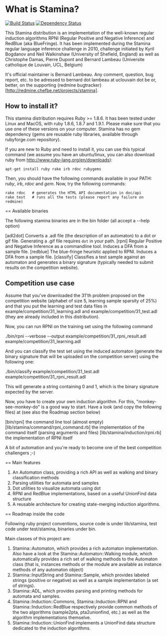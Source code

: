 # What is Stamina?

[![Build Status](https://secure.travis-ci.org/blambeau/stamina.png)](http://travis-ci.org/blambeau/stamina)
[![Dependency Status](https://gemnasium.com/blambeau/stamina.png)](https://gemnasium.com/blambeau/stamina)

This Stamina distribution is an implementation of the well-known regular induction algorithms RPNI (Regular Positive and Negative Inference) and RedBlue (aka BlueFringe). It has been implemented during the Stamina regular language inference challenge in 2010, challenge initiated by Kyril Bogdanov and Neil Walkinshaw (University of Shefield, England) as well as Christophe Damas, Pierre Dupont and Bernard Lambeau (Universite catholique de Louvain, UCL, Belgium)

It's official maintainer is Bernard Lambeau. Any comment, question, bug report, etc. to be adressed to bernard dot lambeau at uclouvain dot be or, better, on the supporting {redmine bugtracker}[http://redmine.chefbe.net/projects/stamina].

## How to install it?

This stamina distribution requires Ruby >= 1.8.6. It has been tested under Linux and MacOS, with ruby 1.8.6, 1.8.7 and 1.9.1. Please make sure that you use one of these versions on your computer. Stamina has no gem dependency (gems are reusable ruby libraries, available through rubyforge.com repository).

If you are new to Ruby and need to install it, you can use this typical command (we assume you have an ubuntu/linux, you can also download ruby from http://www.ruby-lang.org/en/downloads):

    apt-get install ruby rake irb rdoc rubygems

Then, you should have the following commands available in your PATH: _ruby_, _irb_, _rdoc_ and _gem_. Now, try the following commands:

    rake rdoc   # generates the HTML API documentation in doc/api
    rake test   # runs all the tests (please report any failure on redmine)

== Available binaries

The following stamina binaries are in the bin folder (all accept a --help option)

[adl2dot] Converts a .adl file (the description of an automaton) to a dot or gif file.
          Generating a .gif file requires <code>dot</code> in your path.
[rpni] Regular Positive and Negative Inference as a commandline tool. Induces a DFA from
       a sample file.
[redblue] The blue-fringe heuristic applied to RPNI. Induces a DFA from a sample file.
[classify] Classifies a test sample against an automaton and generates a binary signature
           (typically needed to submit results on the competition website).

## Competition use case

Assume that you've downloaded the 31'th problem proposed on the competition website (alphabet of size 5, learning sample sparsity of 25%) and that you put the learning and test data files in example/competition/31_learning.adl and example/competition/31_test.adl (they are already included in this distribution).

Now, you can run RPNI on the training set using the following command

  ./bin/rpni --verbose --output example/competition/31_rpni_result.adl example/competition/31_learning.adl

And you can classify the test set using the induced automaton (generate the binary signature that will be uploaded on the competition server) using the following one:

  ./bin/classify example/competition/31_test.adl example/competition/31_rpni_result.adl

This will generate a string containing 0 and 1, which is the binary signature expected by the server.

Now, you have to create your own induction algorithm. For this, "monkey-see-monkey-do" is a good way to start. Have a look (and copy the following files) at (see also the Roadmap section below)

[bin/rpni] the command line tool (almost empty)
[lib/stamina/command/rpni_command.rb] the implementation of the command itself (parsing arguments and files)
[lib/stamina/induction/rpni.rb] the implementation of RPNI itself

A bit of automation and you're ready to become one of the best competition challengers ;-)

== Main features

1. An Automaton class, providing a rich API as well as walking and binary classification methods
2. Parsing utilities for automata and samples
3. Dot utilities to visualize automata using dot
4. RPNI and RedBlue implementations, based on a useful UnionFind data structure
5. A reusable architecture for creating state-merging induction algorithms.

== Roadmap inside the code

Following ruby project conventions, source code is under lib/stamina, test code under test/stamina, binaries under bin.

Main classes of this project are:
1. Stamina::Automaton, which provides a rich automaton implementation. Also have a look
   at the Stamina::Automaton::Walking module, which automatically provides a rich set of
   walking methods to the Automaton class (that is, instances methods or the module are
   available as instance methods of any automaton object)
2. Stamina::InputString and Stamina::Sample, which provides labeled strings (positive or
   negative) as well as a sample implementation (a set of strings).
3. Stamina::ADL, which provides parsing and printing methods for automata and samples.
4. Stamina::Induction::Commons, Stamina::Induction::RPNI and Stamina::Induction::RedBlue
   respectively provide common methods of the two algorithms (sample2pta, pta2unionfind,
   etc.) as well as the algorithm implementations themselve.
5. Stamina::Induction::UnionFind implements a UnionFind data structure dedicated to the
   induction algorithms.